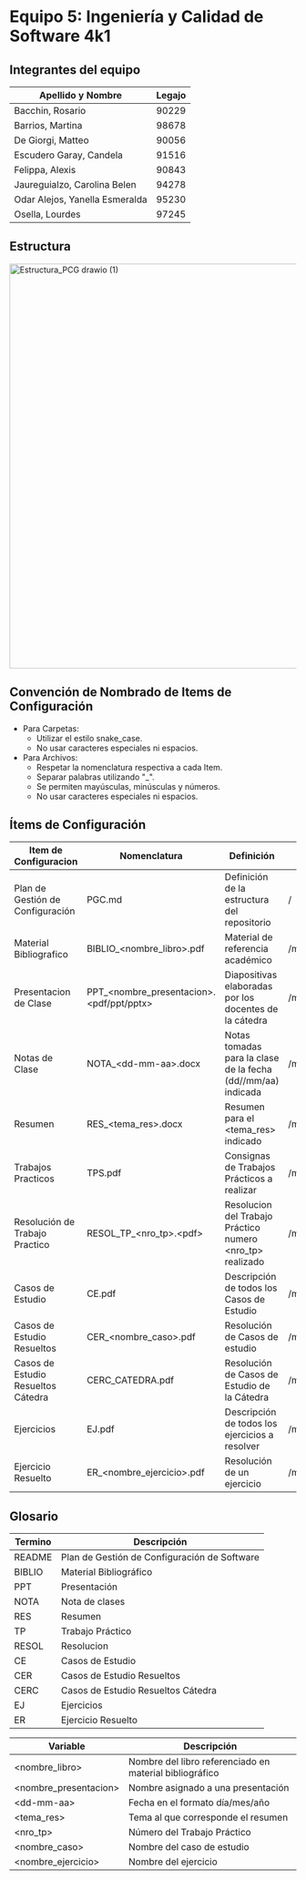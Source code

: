 # Equipo 5: Ingeniería y Calidad de Software 4k1

## Integrantes del equipo
| Apellido y Nombre | Legajo |
|--------------|------|
| Bacchin, Rosario | 90229 |
| Barrios, Martina | 98678 |
| De Giorgi, Matteo | 90056 |
| Escudero Garay, Candela | 91516 |
| Felippa, Alexis | 90843 |
| Jaureguialzo, Carolina Belen | 94278 |
| Odar Alejos, Yanella Esmeralda | 95230 |
| Osella, Lourdes | 97245 |

## Estructura
<img width="829" height="711" alt="Estructura_PCG drawio (1)" src="https://github.com/user-attachments/assets/ac8cfab3-20a1-471b-a50e-3dab671e6aac" />


## Convención de Nombrado de Items de Configuración
- Para Carpetas:
  - Utilizar el estilo snake_case.
  - No usar caracteres especiales ni espacios.
- Para Archivos:
  - Respetar la nomenclatura respectiva a cada Item. 
  - Separar palabras utilizando "_".
  - Se permiten mayúsculas, minúsculas y números.
  - No usar caracteres especiales ni espacios.

## Ítems de Configuración
| Item de Configuracion | Nomenclatura | Definición | Ubicación |
|-----------------------|--------------|------------|-----------|
| Plan de Gestión de Configuración | PGC.md | Definición de la estructura del repositorio | / |
| Material Bibliografico | BIBLIO_&lt;nombre_libro&gt;.pdf | Material de referencia académico | /material_teorico/material_de_la_uv/bibliografia |
| Presentacion de Clase | PPT_&lt;nombre_presentacion&gt;.&lt;pdf/ppt/pptx&gt; | Diapositivas elaboradas por los docentes de la cátedra | /material_teorico/material_de_la_uv/presentacion_de_clases |
| Notas de Clase | NOTA_&lt;dd-mm-aa&gt;.docx | Notas tomadas para la clase de la fecha (dd//mm/aa) indicada | /material_teorico/material_de_elaboracion_propia/notas_de_clases |
| Resumen | RES_&lt;tema_res&gt;.docx | Resumen para el &lt;tema_res&gt; indicado | /material_teorico/material_de_elaboracion_propia/resumenes |
| Trabajos Practicos | TPS.pdf | Consignas de Trabajos Prácticos a realizar | /material_practico/trabajos_practicos |
| Resolución de Trabajo Practico | RESOL_TP_&lt;nro_tp&gt;.&lt;pdf&gt; | Resolucion del Trabajo Práctico numero &lt;nro_tp&gt; realizado | /material_practico/trabajos_practicos/tp_&lt;nro_tp&gt; |
| Casos de Estudio | CE.pdf | Descripción de todos los Casos de Estudio | /material_practico/ejercitacion/casos_de_estudio |
| Casos de Estudio Resueltos | CER_<nombre_caso>.pdf | Resolución de Casos de estudio | /material_practico/ejercitacion/casos_de_estudio |
| Casos de Estudio Resueltos Cátedra | CERC_CATEDRA.pdf | Resolución de Casos de Estudio de la Cátedra | /material_practico/ejercitacion/casos_de_estudio |
| Ejercicios | EJ.pdf | Descripción de todos los ejercicios a resolver | /material_practico/ejercitacion/ejercicios_resueltos |
| Ejercicio Resuelto | ER_&lt;nombre_ejercicio&gt;.pdf | Resolución de un ejercicio | /material_practico/ejercitacion/ejercicios_resueltos |


## Glosario
| Termino | Descripción |
|-----------------------|--------------|
| README | Plan de Gestión de Configuración de Software |
| BIBLIO | Material Bibliográfico |
| PPT | Presentación |
| NOTA | Nota de clases |
| RES | Resumen |
| TP | Trabajo Práctico |
| RESOL | Resolucion |
| CE | Casos de Estudio |
| CER | Casos de Estudio Resueltos |
| CERC | Casos de Estudio Resueltos Cátedra|
| EJ | Ejercicios |
| ER | Ejercicio Resuelto |

| Variable | Descripción |
|-----------------------|--------------|
| &lt;nombre_libro&gt; | Nombre del libro referenciado en material bibliográfico |
| &lt;nombre_presentacion&gt; | Nombre asignado a una presentación |
| &lt;dd-mm-aa&gt; | Fecha en el formato día/mes/año |
| &lt;tema_res&gt; | Tema al que corresponde el resumen |
| &lt;nro_tp&gt; | Número del Trabajo Práctico |
| &lt;nombre_caso&gt; | Nombre del caso de estudio |
| &lt;nombre_ejercicio&gt; | Nombre del ejercicio |
